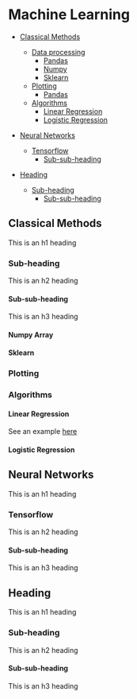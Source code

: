 # Machine Learning

- [Classical Methods](#Classical-Methods)
  * [Data processing](#sub-heading)
    + [Pandas](#sub-sub-heading)
    + [Numpy](#Numpy-Array)
    + [Sklearn](#Numpy-Array)
  * [Plotting](#sub-heading)
    + [Pandas](#sub-sub-heading)
  * [Algorithms](#Algorithms)
    + [Linear Regression](#Linear-Regression)
    + [Logistic Regression](#Logistic-Regression)

- [Neural Networks](#Neural-Networks)
  * [Tensorflow](#Tensorflow)
    + [Sub-sub-heading](#sub-sub-heading-1)
- [Heading](#heading-2)
  * [Sub-heading](#sub-heading-2)
    + [Sub-sub-heading](#sub-sub-heading-2)






<!-- toc -->

## Classical Methods

This is an h1 heading

### Sub-heading

This is an h2 heading

#### Sub-sub-heading

This is an h3 heading

#### Numpy Array

#### Sklearn

### Plotting

####

### Algorithms

#### Linear Regression
See an example [here](./6205A/6205A1Q1Start_up.ipynb)

#### Logistic Regression

## Neural Networks

This is an h1 heading

### Tensorflow

This is an h2 heading

#### Sub-sub-heading

This is an h3 heading

## Heading

This is an h1 heading

### Sub-heading

This is an h2 heading

#### Sub-sub-heading

This is an h3 heading
 







